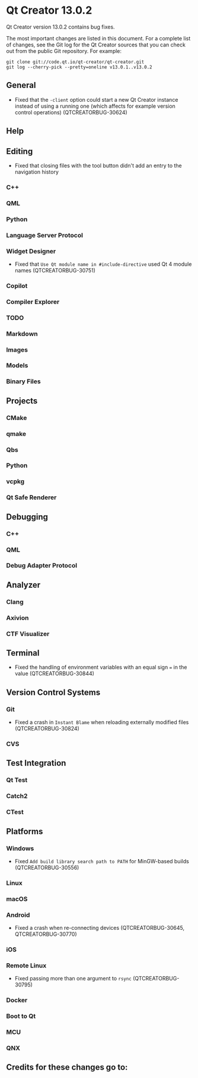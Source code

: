 Qt Creator 13.0.2
=================

Qt Creator version 13.0.2 contains bug fixes.

The most important changes are listed in this document. For a complete list of
changes, see the Git log for the Qt Creator sources that you can check out from
the public Git repository. For example:

    git clone git://code.qt.io/qt-creator/qt-creator.git
    git log --cherry-pick --pretty=oneline v13.0.1..v13.0.2

General
-------

* Fixed that the `-client` option could start a new Qt Creator instance instead
  of using a running one (which affects for example version control operations)
  (QTCREATORBUG-30624)

Help
----

Editing
-------

* Fixed that closing files with the tool button didn't add an entry to the
  navigation history

### C++

### QML

### Python

### Language Server Protocol

### Widget Designer

* Fixed that `Use Qt module name in #include-directive` used Qt 4 module names
  (QTCREATORBUG-30751)


### Copilot

### Compiler Explorer

### TODO

### Markdown

### Images

### Models

### Binary Files

Projects
--------

### CMake

### qmake

### Qbs

### Python

### vcpkg

### Qt Safe Renderer

Debugging
---------

### C++

### QML

### Debug Adapter Protocol

Analyzer
--------

### Clang

### Axivion

### CTF Visualizer

Terminal
--------

* Fixed the handling of environment variables with an equal sign `=` in the
  value
  (QTCREATORBUG-30844)

Version Control Systems
-----------------------

### Git

* Fixed a crash in `Instant Blame` when reloading externally modified files
  (QTCREATORBUG-30824)

### CVS

Test Integration
----------------

### Qt Test

### Catch2

### CTest

Platforms
---------

### Windows

* Fixed `Add build library search path to PATH` for MinGW-based builds
  (QTCREATORBUG-30556)

### Linux

### macOS

### Android

* Fixed a crash when re-connecting devices
  (QTCREATORBUG-30645,
   QTCREATORBUG-30770)

### iOS

### Remote Linux

* Fixed passing more than one argument to `rsync`
  (QTCREATORBUG-30795)

### Docker

### Boot to Qt

### MCU

### QNX

Credits for these changes go to:
--------------------------------
